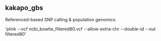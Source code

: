 ## kakapo_gbs
Referenced-based SNP calling &amp; population genomics.

'plink --vcf ncbi_bowtie_filtered80.vcf --allow-extra-chr --double-id --out filtered80'
